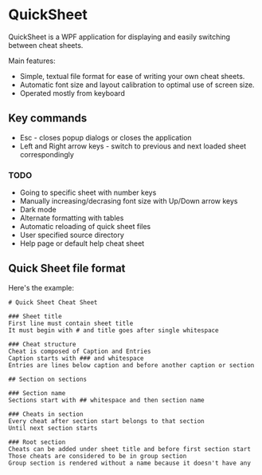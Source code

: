 # QuickSheet

QuickSheet is a WPF application for displaying and easily switching between cheat sheets.

Main features:
- Simple, textual file format for ease of writing your own cheat sheets.
- Automatic font size and layout calibration to optimal use of screen size.
- Operated mostly from keyboard

## Key commands
- Esc - closes popup dialogs or closes the application
- Left and Right arrow keys - switch to previous and next loaded sheet correspondingly
### TODO
- Going to specific sheet with number keys
- Manually increasing/decrasing font size with Up/Down arrow keys
- Dark mode
- Alternate formatting with tables
- Automatic reloading of quick sheet files
- User specified source directory
- Help page or default help cheat sheet

## Quick Sheet file format

Here's the example:

```
# Quick Sheet Cheat Sheet

### Sheet title
First line must contain sheet title
It must begin with # and title goes after single whitespace

### Cheat structure
Cheat is composed of Caption and Entries
Caption starts with ### and whitespace
Entries are lines below caption and before another caption or section

## Section on sections

### Section name
Sections start with ## whitespace and then section name

### Cheats in section
Every cheat after section start belongs to that section
Until next section starts

### Root section
Cheats can be added under sheet title and before first section start
Those cheats are considered to be in group section
Group section is rendered without a name because it doesn't have any
```